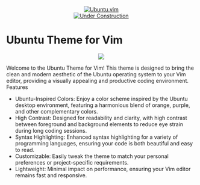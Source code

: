 <div align="center">    <a href="https://github.com/dntstck?tab=repositories" target="_blank"><img alt="Ubuntu.vim" src="https://img.shields.io/badge/Ubuntu.vim-151515?&logo=vim&logoColor=purple"></a></div>

<div align="center">    <a href="https://github.com/dntstck?tab=repositories" target="_blank"><img alt="Under Construction" src="https://img.shields.io/badge/build-passing-brightgreen"></a></div>

<!-- README -->

# Ubuntu Theme for Vim

<div align="center"><img src="https://github.com/dntstck/ubuntu.vim/ubuntuvim.png"></img></div>

Welcome to the Ubuntu Theme for Vim! This theme is designed to bring the clean and modern aesthetic of the Ubuntu operating system to your Vim editor, providing a visually appealing and productive coding environment.
Features

- Ubuntu-Inspired Colors: Enjoy a color scheme inspired by the Ubuntu desktop environment, featuring a harmonious blend of orange, purple, and other complementary colors.
- High Contrast: Designed for readability and clarity, with high contrast between foreground and background elements to reduce eye strain during long coding sessions.
- Syntax Highlighting: Enhanced syntax highlighting for a variety of programming languages, ensuring your code is both beautiful and easy to read.
- Customizable: Easily tweak the theme to match your personal preferences or project-specific requirements.
- Lightweight: Minimal impact on performance, ensuring your Vim editor remains fast and responsive.